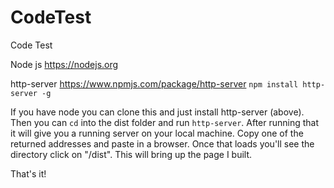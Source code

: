 # CodeTest
Code Test

Node js https://nodejs.org

http-server https://www.npmjs.com/package/http-server
`npm install http-server -g`

If you have node you can clone this and just install http-server (above).
Then you can `cd` into the dist folder and run `http-server`.
After running that it will give you a running server on your local machine.
Copy one of the returned addresses and paste in a browser. 
Once that loads you'll see the directory click on "/dist".
This will bring up the page I built.

That's it!
